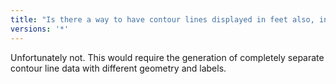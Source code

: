 ```yaml
---
title: "Is there a way to have contour lines displayed in feet also, instead of meters?"
versions: '*'
---
```


Unfortunately not. This would require the generation of completely
separate contour line data with different geometry and labels.
